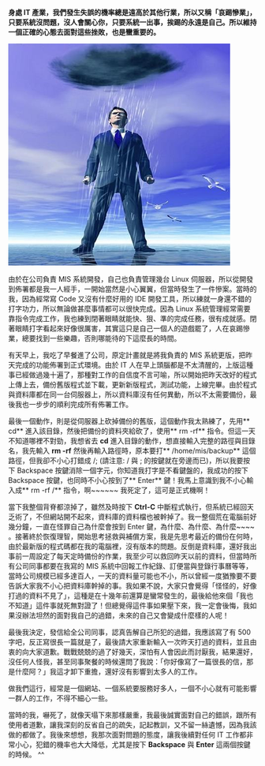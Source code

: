 **身處 IT 產業，我們發生失誤的機率總是遠高於其他行業，所以又稱「哀踢慘業」，只要系統沒問題，沒人會關心你，只要系統一出事，挨踢的永遠是自己。所以維持一個正確的心態去面對這些挫敗，也是蠻重要的。**

  ![](5135ED13-513A-F39F-068B-A26D36176A10.jpg@700w_0e_1l.jpg)   

由於在公司負責 MIS 系統開發，自己也負責管理幾台 Linux 伺服器，所以從開發到佈署都是我一人經手，一開始當然是小心翼翼，但當時發生了一件慘案。當時的我，因為經常寫 Code 又沒有什麼好用的 IDE 開發工具，所以練就一身還不錯的打字功力，所以無論做甚麼事情都可以很快完成。因為 Linux 系統管理經常需要靠指令完成工作，我也練到閉著眼睛就能快、狠、準的完成任務，很有成就感。閉著眼睛打字看起來好像很厲害，其實這只是自己一個人的遊戲罷了，人在哀踢慘業，總要找到一些樂趣，否則哪能待的下這麼長的時間。

 有天早上，我吃了早餐進了公司，原定計畫就是將我負責的 MIS 系統更版，把昨天完成的功能佈署到正式環境。由於 IT 人在早上頭腦都是不太清醒的，上版這種事已經做過幾十遍了，那種對工作的自信度不言可喻，所以開始把昨天改好的程式上傳上去，備份舊版程式並下載，更新新版程式，測試功能，上線完畢。由於程式與資料庫都在同一台伺服器上，所以資料庫沒有任何異動，所以不太需要備份，最後我也一步步的順利完成所有佈署工作。

 最後一個動作，則是從伺服器上砍掉備份的舊版，這個動作我太熟練了，先用** cd** 進入該目錄，然後把備份的資料夾給砍了，使用** rm -rf** 指令。但這一天不知道哪裡不對勁，我想省去 **cd** 進入目錄的動作，想直接輸入完整的路徑與目錄名，我先輸入 **rm -rf** 然後再輸入路徑時，原本要打** /home/mis/backup** 這個路徑，但我卻不小心打錯成 /; (請注意: / 與 ; 的按鍵就在旁邊而已)，所以我要按下 Backspace 按鍵消除一個字元，你知道我打字是不看鍵盤的，我成功的按下 Backspace 按鍵，也同時不小心按到了** Enter** 鍵！我馬上意識到我不小心輸入成** rm -rf /** 指令，啊~~~~~~ 我死定了，這可是正式機啊！

 當下我整個背脊都涼掉了，雖然及時按下 **Ctrl-C** 中斷程式執行，但系統已經回天乏術了，不但網站開不起來，資料庫的資料檔也被幹掉了。我一整個荒在電腦前好幾分鐘，一直在怪罪自己為什麼會按到 Enter 鍵，為什麼、為什麼、為什麼~~~~ 。接著終於恢復理智，開始思考拯救與補償方案，我是先思考最近的備份在何時，由於最新版的程式碼都在我的電腦裡，沒有版本的問題。反倒是資料庫，還好我出事前一周設定了每天定時備份的作業，我至少可以救回昨天以前的資料，但當時所有公司同事都要在我寫的 MIS 系統中回報工作紀錄、訂便當與登錄行事曆等等，當時公司規模已經多達百人，一天的資料量可能也不小，所以曾經一度猶豫要不要告訴大家我不小心把資料庫幹掉的事。我如果不說，大家只會覺得「怪怪的，好像打過的資料不見了」，這種是在十幾年前還算是蠻常發生的，最後給他來個「我也不知道」這件事就死無對證了！但總覺得這件事如果壓下來，我一定會後悔，我如果沒辦法坦然的面對我自己的過錯，未來的自己又會變成什麼樣的人呢！


 最後我決定，發信給全公司同事，認真告解自己所犯的過錯，我應該寫了有 500 字吧，反正寫很長一篇就是了，最後請大家重新輸入一次昨天打過的資料，並且由衷的向大家道歉。戰戰兢兢的過了好幾天，深怕有人會因此而討厭我，結果還好，沒任何人怪我，甚至同事聚餐的時候還問了我說：「你好像寫了一篇很長的信，那是什麼阿？」我這才卸下重擔，還好沒有影響到太多人的工作。

 做我們這行，經常是一個網站、一個系統要服務好多人，一個不小心就有可能影響一群人的工作，不得不細心一些。

 當時的我，嚇死了，就像天塌下來那樣嚴重，我最後誠實面對自己的錯誤，跟所有使用者道歉，讓我深刻的反省自己的疏失，記起教訓，又不留一絲遺憾，因為我該做的都做了。我後來想想，我那次面對問題的態度，讓我後續對任何 IT 工作都非常小心，犯錯的機率也大大降低，尤其是按下 **Backspace** 與 **Enter** 這兩個按鍵的時候。 ^^